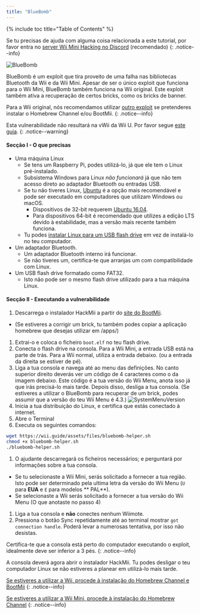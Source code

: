 ```yaml
---
title: "BlueBomb"
---
```


{% include toc title="Table of Contents" %}

Se tu precisas de ajuda com alguma coisa relacionada a este tutorial, por favor entra no [server Wii Mini Hacking no Discord](https://discord.gg/6ryxnkS) (recomendado)
{: .notice--info}

![BlueBomb](/images/bluebomb.png)

BlueBomb é um exploit que tira proveito de uma falha nas bibliotecas Bluetooth da Wii e da Wii Mini. Apesar de ser o único exploit que funciona para o Wii Mini, BlueBomb também funciona na Wii original. Este exploit também ativa a recuperação de certos bricks, como os bricks de banner.

Para a Wii original, nós recomendamos utilizar [outro exploit](/get-started) se pretenderes instalar o Homebrew Channel e/ou BootMii.
{: .notice--info}

Esta vulnerabilidade não resultará na vWii da Wii U. Por favor segue [este guia](https://wiiuguide.xyz/#/vwii-modding).
{: .notice--warning}

#### Secção I - O que precisas
- Uma máquina Linux
  - Se tens um Raspberry Pi, podes utilizá-lo, já que ele tem o Linux pré-instalado.
  - Subsistema Windows para Linux *não funcionará* já que não tem acesso direto ao adaptador Bluetooth ou entradas USB.
  - Se tu não tiveres Linux, [Ubuntu](https://ubuntu.com/download/desktop) é a opção mais recomendável e pode ser executado em computadores que utilizam Windows ou macOS.
    - Dispositivos de 32-bit requerem [Ubuntu 16.04](http://releases.ubuntu.com/16.04/).
    - Para dispositivos 64-bit é recomendado que utilizes a edição LTS devido à estabilidade, mas a versão mais recente também funciona.
  - Tu podes [instalar Linux para um USB flash drive](https://ubuntu.com/tutorials/tutorial-create-a-usb-stick-on-windows#1-overview) em vez de instalá-lo no teu computador.
- Um adaptador Bluetooth.
  - Um adaptador Bluetooth interno irá funcionar.
  - Se não tiveres um, certifica-te que arranjas um com compatibilidade com Linux.
- Um USB flash drive formatado como FAT32.
  - Isto não pode ser o mesmo flash drive utilizado para a tua máquina Linux.

#### Secção II - Executando a vulnerabilidade
1. Descarrega o instalador HackMii a partir do [site do BootMii](https://bootmii.org/download/).
- (Se estiveres a corrigir um brick, tu também podes copiar a aplicação homebrew que desejas utilizar em /apps/)
1. Extrai-o e coloca o ficheiro `boot.elf` no teu flash drive.
1. Conecta o flash drive na consola. Para a Wii Mini, a entrada USB está na parte de trás. Para a Wii normal, utiliza a entrada debaixo. (ou a entrada da direita se estiver de pé).
1. Liga a tua consola e navega até ao menu das definições. No canto superior direito deverás ver um código de 4 caracteres como o da imagem debaixo. Este código é a tua versão do Wii Menu, anota isso já que irás precisá-lo mais tarde. Depois disso, desliga a tua consola. (Se estiveres a utilizar o BlueBomb para recuperar de um brick, podes assumir que a versão do teu Wii Menu é 4.3.) ![SystemMenuVersion](/images/Wii/SystemMenuVersion.png)
1. Inicia a tua distribuição do Linux, e certifica que estás conectado à internet.
1. Abre o Terminal
1. Executa os seguintes comandos:
```bash
wget https://wii.guide/assets/files/bluebomb-helper.sh
chmod +x bluebomb-helper.sh
./bluebomb-helper.sh
```
1. O ajudante descarregará os ficheiros necessários; e perguntará por informações sobre a tua consola.
  - Se tu selecionaste a Wii Mini, serás solicitado a fornecer a tua região. Isto pode ser determinado pela ultima letra da versão do Wii Menu (`U` para **EUA** e `E` para modelos ** PAL**).
  - Se selecionaste a Wii serás solicitado a fornecer a tua versão do Wii Menu (O que anotaste no passo 4)
1. Liga a tua consola e **não** conectes nenhum Wiimote.
1. Pressiona o botão Sync repetidamente até ao terminal mostrar `got connection handle`. Poderá levar a numerosas tentativa, por isso não desistas.

Certifica-te que a consola está perto do computador executando o exploit, idealmente deve ser inferior a 3 pés.
{: .notice--info}

A consola deverá agora abrir o instalador HackMii. Tu podes desligar o teu computador Linux se não estiveres a planear em utilizá-lo mais tarde.

[Se estiveres a utilizar a Wii, procede à instalação do Homebrew Channel e BootMii](hbc)
{: .notice--info}

[Se estiveres a utilizar a Wii Mini, procede à instalação do Homebrew Channel](hbc-mini)
{: .notice--info}
